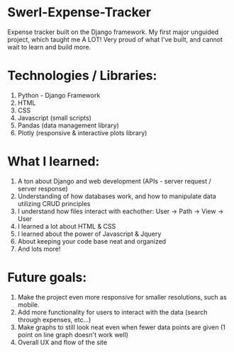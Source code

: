 # Swerl-Expense-Tracker
Expense tracker built on the Django framework. My first major unguided project, which taught me A LOT! Very proud of what I've built, and cannot wait to learn and build more.

# Technologies / Libraries:
1) Python - Django Framework
2) HTML
3) CSS
4) Javascript (small scripts)
5) Pandas (data management library)
6) Plotly (responsive & interactive plots library)

# What I learned:
1) A ton about Django and web development (APIs - server request / server response)
2) Understanding of how databases work, and how to manipulate data utilizing CRUD principles
3) I understand how files interact with eachother: User -> Path -> View -> User
4) I learned a lot about HTML & CSS
5) I learned about the power of Javascript & Jquery 
6) About keeping your code base neat and organized
7) And lots more!

# Future goals:
1) Make the project even more responsive for smaller resolutions, such as mobile.
2) Add more functionality for users to interact with the data (search through expenses, etc...)
3) Make graphs to still look neat even when fewer data points are given (1 point on line graph doesn't work well)
4) Overall UX and flow of the site
